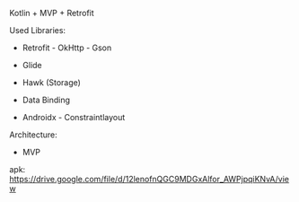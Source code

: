 Kotlin + MVP + Retrofit


Used Libraries:

- Retrofit - OkHttp - Gson

- Glide

- Hawk (Storage)

- Data Binding

- Androidx - Constraintlayout

Architecture:

- MVP

apk: https://drive.google.com/file/d/12lenofnQGC9MDGxAlfor_AWPjpqiKNvA/view

